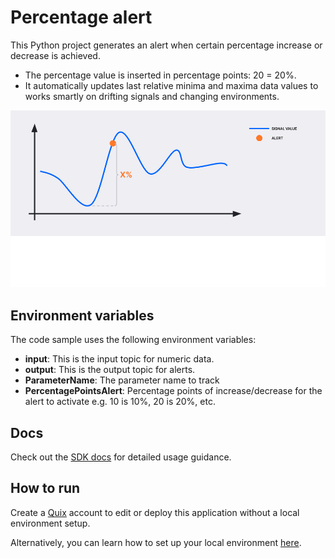 # Percentage alert

This Python project generates an alert when certain percentage increase or decrease is achieved. 
- The percentage value is inserted in percentage points: 20 = 20%.
- It automatically updates last relative minima and maxima data values to works smartly on drifting signals and changing environments.

![graph](PercentageAlert.png?raw=true)

## Environment variables

The code sample uses the following environment variables:

- **input**: This is the input topic for numeric data.
- **output**: This is the output topic for alerts.
- **ParameterName**: The parameter name to track
- **PercentagePointsAlert**: Percentage points of increase/decrease for the alert to activate e.g. 10 is 10%, 20 is 20%, etc.

## Docs

Check out the [SDK docs](https://quix.ai/docs/sdk/introduction.html) for detailed usage guidance.

## How to run
Create a [Quix](https://portal.platform.quix.ai/self-sign-up?xlink=github) account to edit or deploy this application without a local environment setup.

Alternatively, you can learn how to set up your local environment [here](https://quix.ai/docs/sdk/python-setup.html).



